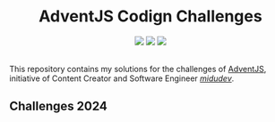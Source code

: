 <h1 align=center>
    AdventJS Codign Challenges
</h1>

<div align=center>
    <img src="https://img.shields.io/badge/JavaScript-323330?style=for-the-badge&logo=javascript&logoColor=F7DF1E" />
    <img src="https://img.shields.io/badge/TypeScript-007ACC?style=for-the-badge&logo=typescript&logoColor=white" />
    <img src="https://img.shields.io/badge/python-3670A0?style=for-the-badge&logo=python&logoColor=ffdd54" />
</div>
<br />

This repository contains my solutions for the challenges of <a href="https://adventjs.dev/en" target="_blank">AdventJS</a>, initiative of Content Creator and Software Engineer *<a href="https://www.linkedin.com/in/midudev/" target="_blank">midudev</a>*.

## Challenges 2024
<!-- <details>
    <summary>Reto #1: 🧙‍♀️ Create the perfect potion</summary>
    <br />
    <img src="https://raw.githubusercontent.com/vmartinez33/halloween.dev/refs/heads/main/2024/Reto1.png" />
    <br /><br />
</details> -->
